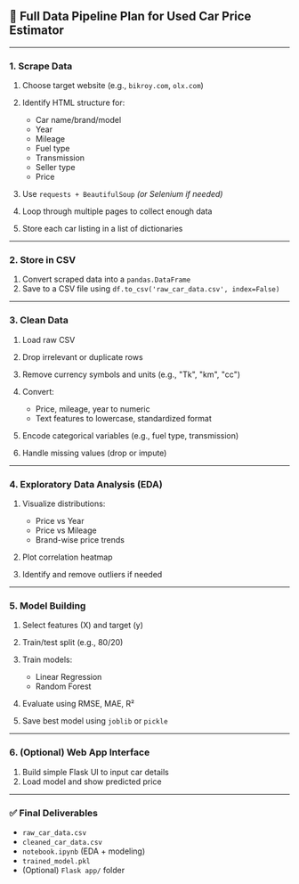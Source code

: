 ## 🔄 Full Data Pipeline Plan for Used Car Price Estimator

---

### **1. Scrape Data**

1. Choose target website (e.g., `bikroy.com`, `olx.com`)
2. Identify HTML structure for:

   - Car name/brand/model
   - Year
   - Mileage
   - Fuel type
   - Transmission
   - Seller type
   - Price

3. Use `requests + BeautifulSoup` _(or Selenium if needed)_
4. Loop through multiple pages to collect enough data
5. Store each car listing in a list of dictionaries

---

### **2. Store in CSV**

1. Convert scraped data into a `pandas.DataFrame`
2. Save to a CSV file using `df.to_csv('raw_car_data.csv', index=False)`

---

### **3. Clean Data**

1. Load raw CSV
2. Drop irrelevant or duplicate rows
3. Remove currency symbols and units (e.g., "Tk", "km", "cc")
4. Convert:

   - Price, mileage, year to numeric
   - Text features to lowercase, standardized format

5. Encode categorical variables (e.g., fuel type, transmission)
6. Handle missing values (drop or impute)

---

### **4. Exploratory Data Analysis (EDA)**

1. Visualize distributions:

   - Price vs Year
   - Price vs Mileage
   - Brand-wise price trends

2. Plot correlation heatmap
3. Identify and remove outliers if needed

---

### **5. Model Building**

1. Select features (X) and target (y)
2. Train/test split (e.g., 80/20)
3. Train models:

   - Linear Regression
   - Random Forest

4. Evaluate using RMSE, MAE, R²
5. Save best model using `joblib` or `pickle`

---

### **6. (Optional) Web App Interface**

1. Build simple Flask UI to input car details
2. Load model and show predicted price

---

### ✅ Final Deliverables

- `raw_car_data.csv`
- `cleaned_car_data.csv`
- `notebook.ipynb` (EDA + modeling)
- `trained_model.pkl`
- (Optional) `Flask app/` folder


